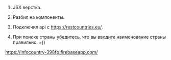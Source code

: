 1. JSX верстка. 

2. Разбил на компоненты. 

3. Подключил api с https://restcountries.eu/.

4. При поиске страны убедитесь, что вы вводите наименование страны правильно. =))


https://infocountry-398fb.firebaseapp.com/
